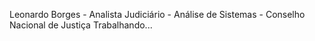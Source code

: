 Leonardo Borges - Analista Judiciário - Análise de Sistemas - Conselho Nacional de Justiça
Trabalhando...
